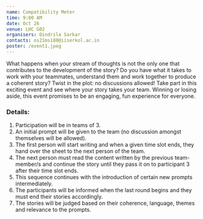 ```yaml
---
name: Compatibility Meter
time: 9:00 AM
date: Oct 26
venue: LHC G02
organisers: Oindrila Sarkar
contacts: os21ms180@iiserkol.ac.in
poster: /event1.jpeg
---
```


What happens when your stream of thoughts is not the only one that contributes to the development of the story?
Do you have what it takes to work with your teammates, understand them and work together to produce a coherent story?
Twist in the plot: no discussions allowed! Take part in this exciting event and see where your story takes your team.
Winning or losing aside, this event promises to be an engaging, fun experience for everyone.

### Details:

1. Participation will be in teams of 3.
2. An initial prompt will be given to the team (no discussion amongst themselves will be allowed).
3. The first person will start writing and when a given time slot ends, they hand over the sheet to the next person of the team.
4. The next person must read the content written by the previous team-member/s and continue the story until they pass it on to participant 3 after their time slot ends.
5. This sequence continues with the introduction of certain new prompts intermediately.
6. The participants will be informed when the last round begins and they must end their stories accordingly.
7. The stories will be judged based on their coherence, language, themes and relevance to the prompts.
